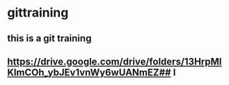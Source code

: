 # gittraining
## this is a git training 
## https://drive.google.com/drive/folders/13HrpMIKlmCOh_ybJEv1vnWy6wUANmEZ## l
